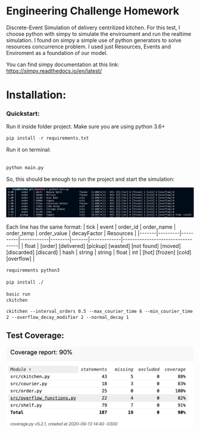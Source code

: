 # Engineering Challenge Homework

Discrete-Event Simulation of delivery centrilized kitchen. For this test, I choose python with simpy to simulate the enviroument and run the realtime simulation.
I found on simpy a simple use of python generators to solve resources concurrence problem. I used just Resources, Events and Enviroment as a foundation of our model.

You can find simpy documentation at this link: https://simpy.readthedocs.io/en/latest/

# Installation:

### Quickstart:

Run it inside folder project. Make sure you are using python 3.6+

```python
pip install -r requirements.txt

```

Run it on terminal:

```python

python main.py

```

So, this should be enough to run the project and start the simulation:

![First run](./src/resources/first_run.png)

Each line has the same format: 
| tick  | event   | order_id | order_name | order_temp   | order_value | decayFactor | Resources                        |
|-------|---------|----------|------------|--------|-------|-------------|----------------------------------|
| float | [order] [delivered] [pickup] [wasted] [not found] [moved] [discarded] [discard] | hash     | string     | string | float | int         | [hot] [frozen] [cold] [overflow] |




    requirements python3

    pip install ./

    basic run
    ckitchen

```
ckitchen --interval_orders 0.5 --max_courier_time 6 --min_courier_time 2 --overflow_decay_modifier 2 --normal_decay 1

```

## Test Coverage:

![Coverage test report](./src/resources/report.png)
